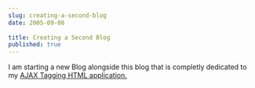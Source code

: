 ```yaml
---
slug: creating-a-second-blog
date: 2005-09-08
 
title: Creating a Second Blog
published: true
---
```

I am starting a new Blog alongside this blog that is completly dedicated to my [AJAX Tagging HTML application.](http://www.kinlan.co.uk/AjaxExperiments/AjaxTag)<p />

